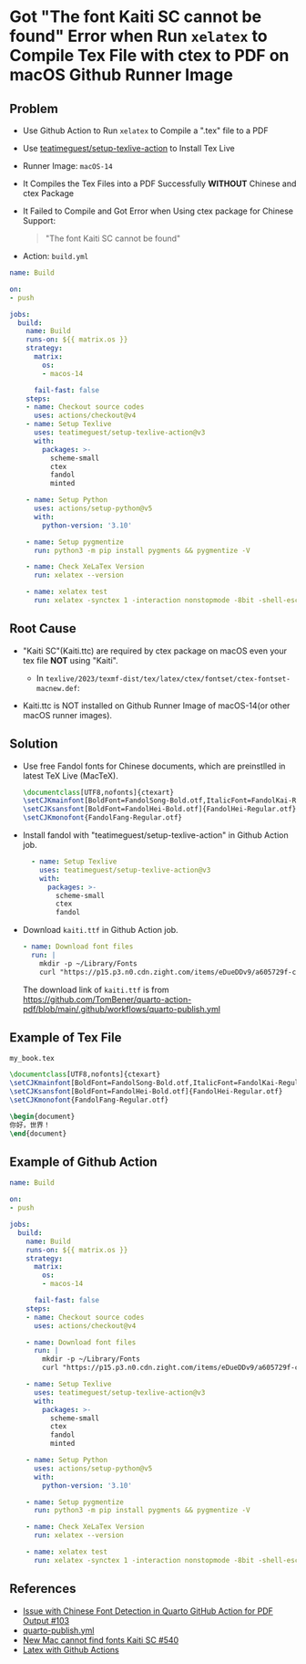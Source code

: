 # Got "The font Kaiti SC cannot be found" Error when Run `xelatex` to Compile Tex File with ctex to PDF on macOS Github Runner Image

## Problem
* Use Github Action to Run `xelatex` to Compile a ".tex" file to a PDF
* Use [teatimeguest/setup-texlive-action](https://github.com/teatimeguest/setup-texlive-action) to Install Tex Live
* Runner Image: `macOS-14`
* It Compiles the Tex Files into a PDF Successfully **WITHOUT** Chinese and ctex Package
* It Failed to Compile and Got Error when Using ctex package for Chinese Support: 
  > "The font Kaiti SC cannot be found"

* Action: `build.yml`

```yml
name: Build

on:
- push

jobs:
  build:
    name: Build
    runs-on: ${{ matrix.os }}
    strategy:
      matrix:
        os:
        - macos-14

      fail-fast: false
    steps:
    - name: Checkout source codes
      uses: actions/checkout@v4
    - name: Setup Texlive
      uses: teatimeguest/setup-texlive-action@v3
      with:
        packages: >-
          scheme-small
          ctex
          fandol
          minted

    - name: Setup Python
      uses: actions/setup-python@v5
      with:
        python-version: '3.10' 

    - name: Setup pygmentize
      run: python3 -m pip install pygments && pygmentize -V

    - name: Check XeLaTex Version
      run: xelatex --version

    - name: xelatex test
      run: xelatex -synctex 1 -interaction nonstopmode -8bit -shell-escape my_book.tex
```

## Root Cause
* "Kaiti SC"(Kaiti.ttc) are required by ctex package on macOS even your tex file **NOT** using "Kaiti".
  * In `texlive/2023/texmf-dist/tex/latex/ctex/fontset/ctex-fontset-macnew.def`:

* Kaiti.ttc is NOT installed on Github Runner Image of macOS-14(or other macOS runner images).

## Solution
* Use free Fandol fonts for Chinese documents, which are preinstlled in latest TeX Live (MacTeX).

  ```latex
  \documentclass[UTF8,nofonts]{ctexart}
  \setCJKmainfont[BoldFont=FandolSong-Bold.otf,ItalicFont=FandolKai-Regular.otf]{FandolSong-Regular.otf}
  \setCJKsansfont[BoldFont=FandolHei-Bold.otf]{FandolHei-Regular.otf}
  \setCJKmonofont{FandolFang-Regular.otf}
  ```

* Install fandol with "teatimeguest/setup-texlive-action" in Github Action job.

  ```yml
    - name: Setup Texlive
      uses: teatimeguest/setup-texlive-action@v3
      with:
        packages: >-
          scheme-small
          ctex
          fandol
  ```

* Download `kaiti.ttf` in Github Action job.

  ```yml
  - name: Download font files
    run: |
      mkdir -p ~/Library/Fonts
      curl "https://p15.p3.n0.cdn.zight.com/items/eDueDDv9/a605729f-c1d2-4131-b805-e870615b43aa.ttc" -o ~/Library/Fonts/Kaiti.ttc
  ```

  The download link of `kaiti.ttf` is from <https://github.com/TomBener/quarto-action-pdf/blob/main/.github/workflows/quarto-publish.yml>

## Example of Tex File
`my_book.tex`

```latex
\documentclass[UTF8,nofonts]{ctexart}
\setCJKmainfont[BoldFont=FandolSong-Bold.otf,ItalicFont=FandolKai-Regular.otf]{FandolSong-Regular.otf}
\setCJKsansfont[BoldFont=FandolHei-Bold.otf]{FandolHei-Regular.otf}
\setCJKmonofont{FandolFang-Regular.otf}

\begin{document}
你好，世界！
\end{document}
```

## Example of Github Action
```yml
name: Build

on:
- push

jobs:
  build:
    name: Build
    runs-on: ${{ matrix.os }}
    strategy:
      matrix:
        os:
        - macos-14

      fail-fast: false
    steps:
    - name: Checkout source codes
      uses: actions/checkout@v4

    - name: Download font files
      run: |
        mkdir -p ~/Library/Fonts
        curl "https://p15.p3.n0.cdn.zight.com/items/eDueDDv9/a605729f-c1d2-4131-b805-e870615b43aa.ttc" -o ~/Library/Fonts/Kaiti.ttc

    - name: Setup Texlive
      uses: teatimeguest/setup-texlive-action@v3
      with:
        packages: >-
          scheme-small
          ctex
          fandol
          minted

    - name: Setup Python
      uses: actions/setup-python@v5
      with:
        python-version: '3.10' 

    - name: Setup pygmentize
      run: python3 -m pip install pygments && pygmentize -V

    - name: Check XeLaTex Version
      run: xelatex --version

    - name: xelatex test
      run: xelatex -synctex 1 -interaction nonstopmode -8bit -shell-escape my_book.tex
```

## References
* [Issue with Chinese Font Detection in Quarto GitHub Action for PDF Output #103](https://github.com/quarto-dev/quarto-actions/issues/103)
* [quarto-publish.yml](https://github.com/TomBener/quarto-action-pdf/blob/main/.github/workflows/quarto-publish.yml)
* [New Mac cannot find fonts Kaiti SC #540](https://github.com/CTeX-org/ctex-kit/issues/540)
* [Latex with Github Actions](https://dev.to/mrturkmen/latex-with-github-actions-4580)
